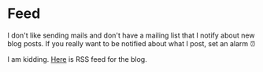# Feed

I don't like sending mails and don't have a mailing list that I notify about new blog posts. If you really want to be notified about what I post, set an alarm ⏰️

I am kidding. [Here](./feed.xml) is RSS feed for the blog.
